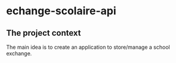 # echange-scolaire-api
## The project context
The main idea is to create an application to store/manage a school exchange.
